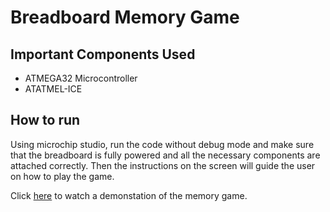# Breadboard Memory Game

## Important Components Used

- ATMEGA32 Microcontroller
- ATATMEL-ICE

## How to run

Using microchip studio, run the code without debug mode and make sure that the breadboard is fully powered and all the necessary components are attached correctly. Then the instructions on the screen will guide the user on how to play the game.

Click [here]() to watch a demonstation of the memory game.
